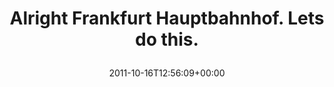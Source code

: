 ---
retweeted: false
source: <a href="http://twitter.com/download/android" rel="nofollow">Twitter for Android</a>
entities:
  hashtags: []
  symbols: []
  user_mentions: []
  urls:
  - url: http://t.co/g07HBB5X
    expanded_url: http://yfrog.com/kgmu4jjj
    display_url: yfrog.com/kgmu4jjj
    indices:
    - '46'
    - '66'
display_text_range:
- '0'
- '66'
favorite_count: '1'
id_str: '125555628906258433'
truncated: false
retweet_count: '0'
id: '125555628906258433'
possibly_sensitive: false
created_at: Sun Oct 16 12:56:09 +0000 2011
favorited: false
full_text: Alright Frankfurt Hauptbahnhof. Lets do this.
lang: de
quote_url: http://yfrog.com/kgmu4jjj
tags:
- pesos/twitter
date: '2011-10-16T12:56:09+00:00'
src: https://twitter.com/bascht/status/125555628906258433
original_url: https://twitter.com/bascht/status/125555628906258433
type: twitter_tweet
text: Alright Frankfurt Hauptbahnhof. Lets do this.
title: 'Alright Frankfurt Hauptbahnhof. Lets do this.

  '

---